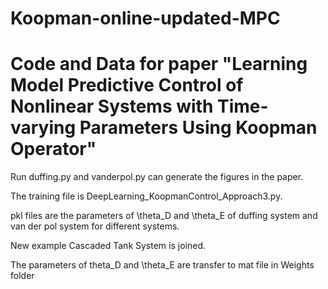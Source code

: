 # Koopman-online-updated-MPC

# Code and Data for paper "Learning Model Predictive Control of Nonlinear Systems with Time-varying Parameters Using Koopman Operator"

Run duffing.py and vanderpol.py can generate the figures in the paper.

The training file is DeepLearning_KoopmanControl_Approach3.py.

pkl files are the parameters of \theta_D and \theta_E of duffing system and van der pol system for different systems.

New example Cascaded Tank System is joined.

The parameters of theta_D and \theta_E are transfer to mat file in Weights folder
